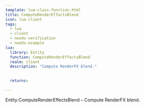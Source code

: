 ```yaml
---
template: lua-class-function.html
title: ComputeRenderEffectsBlend
icon: lua-client
tags:
  - lua
  - client
  - needs-verification
  - needs-example
lua:
  library: Entity
  function: ComputeRenderEffectsBlend
  realm: client
  description: "Compute RenderFX blend."
  
  
  returns:
    
---
```


<div class="lua__search__keywords">
Entity:ComputeRenderEffectsBlend &#x2013; Compute RenderFX blend.
</div>
